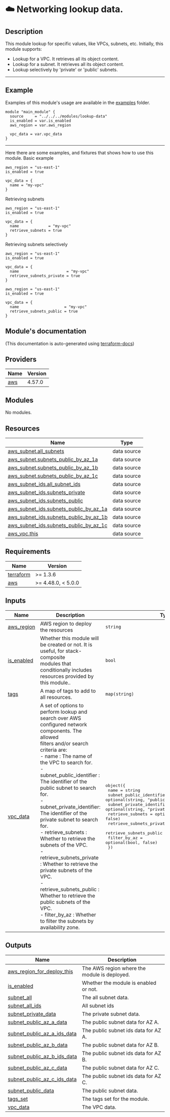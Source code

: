 <!-- BEGIN_TF_DOCS -->
# ☁️ Networking lookup data.
## Description

This module lookup for specific values, like VPCs, subnets, etc. Initially, this module supports:
- Lookup for a VPC. It retrieves all its object content.
- Lookup for a subnet. It retrieves all its object content.
- Lookup selectively by 'private' or 'public' subnets.

---
## Example
Examples of this module's usage are available in the [examples](./examples) folder.

```hcl
module "main_module" {
  source     = "../../../modules/lookup-data"
  is_enabled = var.is_enabled
  aws_region = var.aws_region

  vpc_data = var.vpc_data
}
```
---

Here there are some examples, and fixtures that shows how to use this module.
Basic example
```hcl
aws_region = "us-east-1"
is_enabled = true

vpc_data = {
  name = "my-vpc"
}
```

Retrieving subnets
```hcl
aws_region = "us-east-1"
is_enabled = true

vpc_data = {
  name             = "my-vpc"
  retrieve_subnets = true
}
```

Retrieving subnets selectively
```hcl
aws_region = "us-east-1"
is_enabled = true

vpc_data = {
  name                     = "my-vpc"
  retrieve_subnets_private = true
}
```

```hcl
aws_region = "us-east-1"
is_enabled = true

vpc_data = {
  name                    = "my-vpc"
  retrieve_subnets_public = true
}
```

## Module's documentation
(This documentation is auto-generated using [terraform-docs](https://terraform-docs.io))
## Providers

| Name | Version |
|------|---------|
| <a name="provider_aws"></a> [aws](#provider\_aws) | 4.57.0 |

## Modules

No modules.

## Resources

| Name | Type |
|------|------|
| [aws_subnet.all_subnets](https://registry.terraform.io/providers/hashicorp/aws/latest/docs/data-sources/subnet) | data source |
| [aws_subnet.subnets_public_by_az_1a](https://registry.terraform.io/providers/hashicorp/aws/latest/docs/data-sources/subnet) | data source |
| [aws_subnet.subnets_public_by_az_1b](https://registry.terraform.io/providers/hashicorp/aws/latest/docs/data-sources/subnet) | data source |
| [aws_subnet.subnets_public_by_az_1c](https://registry.terraform.io/providers/hashicorp/aws/latest/docs/data-sources/subnet) | data source |
| [aws_subnet_ids.all_subnet_ids](https://registry.terraform.io/providers/hashicorp/aws/latest/docs/data-sources/subnet_ids) | data source |
| [aws_subnet_ids.subnets_private](https://registry.terraform.io/providers/hashicorp/aws/latest/docs/data-sources/subnet_ids) | data source |
| [aws_subnet_ids.subnets_public](https://registry.terraform.io/providers/hashicorp/aws/latest/docs/data-sources/subnet_ids) | data source |
| [aws_subnet_ids.subnets_public_by_az_1a](https://registry.terraform.io/providers/hashicorp/aws/latest/docs/data-sources/subnet_ids) | data source |
| [aws_subnet_ids.subnets_public_by_az_1b](https://registry.terraform.io/providers/hashicorp/aws/latest/docs/data-sources/subnet_ids) | data source |
| [aws_subnet_ids.subnets_public_by_az_1c](https://registry.terraform.io/providers/hashicorp/aws/latest/docs/data-sources/subnet_ids) | data source |
| [aws_vpc.this](https://registry.terraform.io/providers/hashicorp/aws/latest/docs/data-sources/vpc) | data source |

## Requirements

| Name | Version |
|------|---------|
| <a name="requirement_terraform"></a> [terraform](#requirement\_terraform) | >= 1.3.6 |
| <a name="requirement_aws"></a> [aws](#requirement\_aws) | >= 4.48.0, < 5.0.0 |

## Inputs

| Name | Description | Type | Default | Required |
|------|-------------|------|---------|:--------:|
| <a name="input_aws_region"></a> [aws\_region](#input\_aws\_region) | AWS region to deploy the resources | `string` | n/a | yes |
| <a name="input_is_enabled"></a> [is\_enabled](#input\_is\_enabled) | Whether this module will be created or not. It is useful, for stack-composite<br>modules that conditionally includes resources provided by this module.. | `bool` | n/a | yes |
| <a name="input_tags"></a> [tags](#input\_tags) | A map of tags to add to all resources. | `map(string)` | `{}` | no |
| <a name="input_vpc_data"></a> [vpc\_data](#input\_vpc\_data) | A set of options to perform lookup and search over AWS configured network components. The allowed<br>filters and/or search criteria are:<br>  - name                     : The name of the VPC to search for.<br>  - subnet\_public\_identifier : The identifier of the public subnet to search for.<br>  - subnet\_private\_identifier: The identifier of the private subnet to search for.<br>  - retrieve\_subnets         : Whether to retrieve the subnets of the VPC.<br>  - retrieve\_subnets\_private : Whether to retrieve the private subnets of the VPC.<br>  - retrieve\_subnets\_public  : Whether to retrieve the public subnets of the VPC.<br>  - filter\_by\_az             : Whether to filter the subnets by availability zone. | <pre>object({<br>    name                      = string<br>    subnet_public_identifier  = optional(string, "public")<br>    subnet_private_identifier = optional(string, "private")<br>    retrieve_subnets          = optional(bool, false)<br>    retrieve_subnets_private  = optional(bool, false)<br>    retrieve_subnets_public   = optional(bool, false)<br>    filter_by_az              = optional(bool, false)<br>  })</pre> | `null` | no |

## Outputs

| Name | Description |
|------|-------------|
| <a name="output_aws_region_for_deploy_this"></a> [aws\_region\_for\_deploy\_this](#output\_aws\_region\_for\_deploy\_this) | The AWS region where the module is deployed. |
| <a name="output_is_enabled"></a> [is\_enabled](#output\_is\_enabled) | Whether the module is enabled or not. |
| <a name="output_subnet_all"></a> [subnet\_all](#output\_subnet\_all) | The all subnet data. |
| <a name="output_subnet_all_ids"></a> [subnet\_all\_ids](#output\_subnet\_all\_ids) | All subnet ids |
| <a name="output_subnet_private_data"></a> [subnet\_private\_data](#output\_subnet\_private\_data) | The private subnet data. |
| <a name="output_subnet_public_az_a_data"></a> [subnet\_public\_az\_a\_data](#output\_subnet\_public\_az\_a\_data) | The public subnet data for AZ A. |
| <a name="output_subnet_public_az_a_ids_data"></a> [subnet\_public\_az\_a\_ids\_data](#output\_subnet\_public\_az\_a\_ids\_data) | The public subnet ids data for AZ A. |
| <a name="output_subnet_public_az_b_data"></a> [subnet\_public\_az\_b\_data](#output\_subnet\_public\_az\_b\_data) | The public subnet data for AZ B. |
| <a name="output_subnet_public_az_b_ids_data"></a> [subnet\_public\_az\_b\_ids\_data](#output\_subnet\_public\_az\_b\_ids\_data) | The public subnet ids data for AZ B. |
| <a name="output_subnet_public_az_c_data"></a> [subnet\_public\_az\_c\_data](#output\_subnet\_public\_az\_c\_data) | The public subnet data for AZ C. |
| <a name="output_subnet_public_az_c_ids_data"></a> [subnet\_public\_az\_c\_ids\_data](#output\_subnet\_public\_az\_c\_ids\_data) | The public subnet ids data for AZ C. |
| <a name="output_subnet_public_data"></a> [subnet\_public\_data](#output\_subnet\_public\_data) | The public subnet data. |
| <a name="output_tags_set"></a> [tags\_set](#output\_tags\_set) | The tags set for the module. |
| <a name="output_vpc_data"></a> [vpc\_data](#output\_vpc\_data) | The VPC data. |
<!-- END_TF_DOCS -->